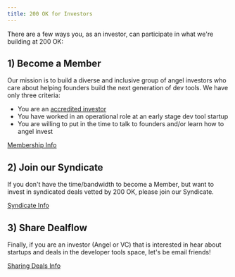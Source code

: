 ```yaml
---
title: 200 OK for Investors
---
```

There are a few ways you, as an investor, can participate in what we're building at 200 OK:
## 1) Become a Member

Our mission is to build a diverse and inclusive group of angel investors who care about helping founders build the next generation of dev tools. We have only three criteria:

- You are an [accredited investor](https://www.nerdwallet.com/blog/investing/what-is-an-accredited-investor/)
- You have worked in an operational role at an early stage dev tool startup
- You are willing to put in the time to talk to founders and/or learn how to angel invest

<div class="cta"><a href="/members">Membership Info</a></div>

## 2) Join our Syndicate

If you don't have the time/bandwidth to become a Member, but want to invest in syndicated deals vetted by 200 OK, please join our Syndicate.

<div class="cta"><a href="/network/syndicate">Syndicate Info</a></div>

## 3) Share Dealflow

Finally, if you are an investor (Angel or VC) that is interested in hear about startups and deals in the developer tools space, let's be email friends!

<div class="cta"><a href="/network/sharing-deals">Sharing Deals Info</a></div>


